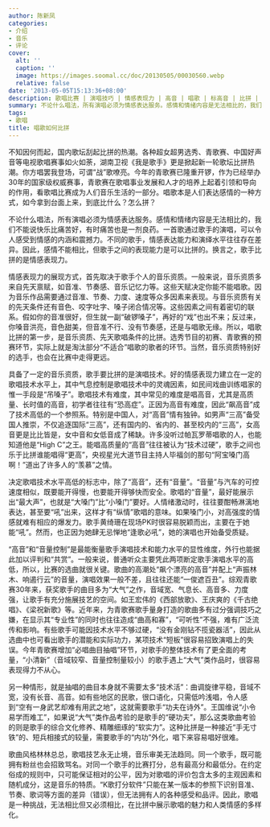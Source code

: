 ```yaml
---
author: 陈新凤
categories:
- 介绍
- 音乐
- 评论
cover:
  alt: ''
  caption: ''
  image: https://images.soomal.cc/doc/20130505/00030560.webp
  relative: false
date: '2013-05-05T15:13:36+08:00'
description: 歌唱比赛 | 演唱技巧 | 情感表现力 | 高音 | 唱歌 | 标高音 | 比拼 | 源自：音乐周报 | 版权：原创 |  平均/总评分：10.00/20
summary: 不论什么唱法，所有演唱必须为情感表达服务。感情和情绪内容是无法相比的，我们不能说快乐比痛苦好，有时痛苦也是一剂良药。一首歌通过歌手的演唱，可以令人感受到情感的内涵和震撼力。不同的歌手，情感表达能力和演绎水平往往存在差异。因此，感情不能相比，但歌手之间的表现能力是可以比拼的……
tags:
- 歌唱
title: 唱歌如何比拼
---
```


不知因何而起，国内歌坛刮起比拼的热潮。各种超女超男选秀、青歌赛、中国好声音等电视歌唱赛事如火如荼，湖南卫视《我是歌手》更是掀起新一轮歌坛比拼热潮。你方唱罢我登场，可谓“战”歌嘹亮。今年的青歌赛已隆重开锣，作为已经举办30年的国家级权威赛事，青歌赛在歌唱事业发展和人才的培养上起着引领和导向的作用，看歌唱比赛成为人们音乐生活的一部分。唱歌本是人们表达感情的一种方式，如今拿到台面上来，到底比什么？怎么拼？

不论什么唱法，所有演唱必须为情感表达服务。感情和情绪内容是无法相比的，我们不能说快乐比痛苦好，有时痛苦也是一剂良药。一首歌通过歌手的演唱，可以令人感受到情感的内涵和震撼力。不同的歌手，情感表达能力和演绎水平往往存在差异。因此，感情不能相比，但歌手之间的表现能力是可以比拼的。换言之，歌手比拼的是情感表现力。

情感表现力的展现方式，首先取决于歌手个人的音乐资质。一般来说，音乐资质多来自先天禀赋，如音准、节奏感、音乐记忆力等。这些天赋决定你能不能唱歌。因为音乐作品需要通过音准、节奏、力度、速度等众多因素来表现。与音乐资质有关的先天条件还有音色、咬字吐字、嗓子闭合情况等。这些因素之间有着密切的联系。假如你的音准很好，但生就一副“破锣嗓子”，再好的“戏”也出不来；反过来，你嗓音洪亮，音色甜美，但音准不行、没有节奏感，还是与唱歌无缘。所以，唱歌比拼的第一步，是音乐资质、先天歌唱条件的比拼。选秀节目的初赛、青歌赛的预赛环节，实际上就是淘汰部分“不适合”唱歌的歌者的环节。当然，音乐资质特别好的选手，也会在比赛中走得更远。

具备了一定的音乐资质，歌手要比拼的是演唱技术。好的情感表现力建立在一定的歌唱技术水平上，其中气息控制是歌唱技术中的灵魂因素，如民间戏曲训练唱家的惟一手段是“吊嗓子”。歌唱技术有难度，其中常见的难度是唱高音，尤其是高质量、长时值的高音，初学者往往有“恐高症”。正因为高音有难度，因此“飙高音”成了技术高低的一个参照系。特别是中国人，对“高音”情有独钟。如男声“三高”备受国人推崇，不仅追逐国际“三高”，还有国内的、省内的、甚至校内的“三高”，女高音更是比比皆是，女中音和女低音成了稀缺。许多没听过帕瓦罗蒂唱歌的人，也能知道他是“High C”之王。能唱高质量的“高音”往往被认为“技术过硬”，歌手之间也乐于比拼谁能唱得“更高”，央视星光大道节目主持人毕福剑的那句“阿宝嗓门高啊！”道出了许多人的“羡慕”之情。

决定歌唱技术水平高低的标志中，除了“高音”，还有“音量”。“音量”与汽车的可控速度相似，既要能开得慢，也要能开得够快而安全。歌唱的“音量”，最好能展示出“最大声”，也就是“大嗓门”比“小嗓门”要好。人情绪激动时，往往要酣畅淋漓地表达，甚至要“吼”出来，这样才有“纵情”歌唱的意味。如果嗓门小，对高强度的情感就难有相应的爆发力。歌手黄绮珊在现场PK时很容易脱颖而出，主要在于她能“吼”。然而，也正因为她肆无忌惮地“逢歌必吼”，她的演唱也开始备受质疑。

“高音”和“音量控制”是最能衡量歌手演唱技术和能力水平的显性维度，外行也能据此加以评判和“共赏”。一般来说，普通听众主要凭此两项断定歌手演唱水平的高低，所以，比赛的选曲就很关键。歌曲的高潮处“飙个漂亮的高音”并配上“声振林木、响遏行云”的音量，演唱效果一般不差，且往往还能“一俊遮百丑”。综观青歌赛30年来，获奖歌手的曲目多为“大气”之作，音域宽、气息长、高音多、力度强，让歌手有充分施展技艺的空间。如王宏伟的《西部放歌》、王庆爽的《千古绝唱》、《梁祝新歌》等。近年来，为青歌赛歌手量身打造的歌曲多有过分强调技巧之嫌，在显示其“专业性”的同时也往往造成“曲高和寡”，“可听性”不强，难有广泛流传和影响。有些歌手可能因技术水平不够过硬，“没有金刚钻不揽瓷器活”，因此从选曲中也可看出歌手的潜能和实际功力，某项技术“短板”很容易招致演唱上的失误。今年青歌赛增加“必唱曲目抽唱”环节，对歌手的整体技术有了更全面的考量，“小清新”（音域较窄、音量控制量较小）的歌手遇上“大气”类作品时，很容易表现得力不从心。

另一种情形，就是抽唱的曲目本身就不需要太多“技术活”：曲调旋律平稳，音域不宽，没有长音、高音。如有些地区的民歌，很口语化，只需低吟浅唱，令人感到“空有一身武艺却难有用武之地”，这就需要歌手“功夫在诗外”。王国维说“小令易学而难工”，如果说“大气”类作品考验的是歌手的“硬功夫”，那么这类歌曲考验的则是歌手的综合文化修养、精雕细琢的“软实力”。这种比拼是一种接近“手无寸铁”的、短兵相接式的较量，需要歌手的“内功”外化，唱下来容易唱好很难。

歌曲风格林林总总，歌唱技艺永无止境，音乐审美无法趋同。同一个歌手，既可能拥有粉丝也会招致骂名。对同一个歌手的比赛打分，总有最高分和最低分。在约定俗成的规则中，只可能保证相对的公平，因为对歌唱的评价包含太多的主观因素和随机成分，这是音乐的特质。“K歌打分软件”只能在某一版本的参照下识别音准、节奏、歌词等方面的差异（错误），但无法拥有人的各种感受和品评。因此，歌唱是一种挑战，无法相比但又必须相比，在比拼中展示歌唱的魅力和人类情感的多样化。